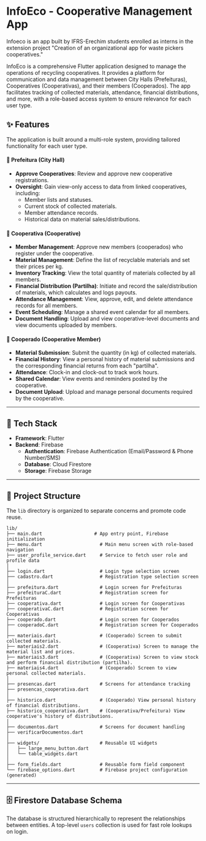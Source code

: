 # InfoEco - Cooperative Management App
Infoeco is an app built by IFRS-Erechim students enrolled as interns in the extension project "Creation of an organizational app for waste pickers cooperatives."

InfoEco is a comprehensive Flutter application designed to manage the operations of recycling cooperatives. It provides a platform for communication and data management between City Halls (Prefeituras), Cooperatives (Cooperativas), and their members (Cooperados). The app facilitates tracking of collected materials, attendance, financial distributions, and more, with a role-based access system to ensure relevance for each user type.

## ✨ Features

The application is built around a multi-role system, providing tailored functionality for each user type.

#### 👤 Prefeitura (City Hall)
- **Approve Cooperatives**: Review and approve new cooperative registrations.
- **Oversight**: Gain view-only access to data from linked cooperatives, including:
  - Member lists and statuses.
  - Current stock of collected materials.
  - Member attendance records.
  - Historical data on material sales/distributions.

#### 🏢 Cooperativa (Cooperative)
- **Member Management**: Approve new members (cooperados) who register under the cooperative.
- **Material Management**: Define the list of recyclable materials and set their prices per kg.
- **Inventory Tracking**: View the total quantity of materials collected by all members.
- **Financial Distribution (Partilha)**: Initiate and record the sale/distribution of materials, which calculates and logs payouts.
- **Attendance Management**: View, approve, edit, and delete attendance records for all members.
- **Event Scheduling**: Manage a shared event calendar for all members.
- **Document Handling**: Upload and view cooperative-level documents and view documents uploaded by members.

#### 👷 Cooperado (Cooperative Member)
- **Material Submission**: Submit the quantity (in kg) of collected materials.
- **Financial History**: View a personal history of material submissions and the corresponding financial returns from each "partilha".
- **Attendance**: Clock-in and clock-out to track work hours.
- **Shared Calendar**: View events and reminders posted by the cooperative.
- **Document Upload**: Upload and manage personal documents required by the cooperative.

---

## 🚀 Tech Stack

- **Framework**: Flutter
- **Backend**: Firebase
  - **Authentication**: Firebase Authentication (Email/Password & Phone Number/SMS)
  - **Database**: Cloud Firestore
  - **Storage**: Firebase Storage

---

## 📂 Project Structure

The `lib` directory is organized to separate concerns and promote code reuse.

```
lib/
├── main.dart                   # App entry point, Firebase initialization
├── menu.dart                     # Main menu screen with role-based navigation
├── user_profile_service.dart     # Service to fetch user role and profile data
│
├── login.dart                    # Login type selection screen
├── cadastro.dart                 # Registration type selection screen
│
├── prefeitura.dart               # Login screen for Prefeituras
├── prefeituraC.dart              # Registration screen for Prefeituras
├── cooperativa.dart              # Login screen for Cooperativas
├── cooperativaC.dart             # Registration screen for Cooperativas
├── cooperado.dart                # Login screen for Cooperados
├── cooperadoC.dart               # Registration screen for Cooperados
│
├── materiais.dart                # (Cooperado) Screen to submit collected materials.
├── materiais2.dart               # (Cooperativa) Screen to manage the material list and prices.
├── materiais3.dart               # (Cooperativa) Screen to view stock and perform financial distribution (partilha).
├── materiais4.dart               # (Cooperado) Screen to view personal collected materials.
│
├── presencas.dart                # Screens for attendance tracking
├── presencas_cooperativa.dart
│
├── historico.dart                # (Cooperado) View personal history of financial distributions.
├── historico_cooperativa.dart    # (Cooperativa/Prefeitura) View cooperative's history of distributions.
│
├── documentos.dart               # Screens for document handling
├── verificarDocumentos.dart
│
├── widgets/                      # Reusable UI widgets
│   ├── large_menu_button.dart
│   └── table_widgets.dart
│
├── form_fields.dart              # Reusable form field component
└── firebase_options.dart         # Firebase project configuration (generated)
```

---

## 🗄️ Firestore Database Schema

The database is structured hierarchically to represent the relationships between entities. A top-level `users` collection is used for fast role lookups on login.

